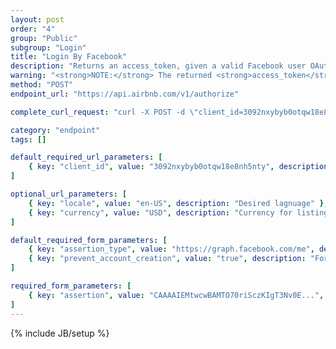 ```yaml
---
layout: post
order: "4"
group: "Public"
subgroup: "Login"
title: "Login By Facebook"
description: "Returns an access_token, given a valid Facebook user OAuth access token. See <a href=\"https://developers.facebook.com/docs/facebook-login/access-tokens\" target=\"_blank\">the Facebook docs</a> to learn how to generate an FB access token."
warning: "<strong>NOTE:</strong> The returned <strong>access_token</strong> is required to hit logged-in endpoints."
method: "POST"
endpoint_url: "https://api.airbnb.com/v1/authorize"

complete_curl_request: "curl -X POST -d \"client_id=3092nxybyb0otqw18e8nh5nty\" -d \"locale=en-US\" -d \"currency=USD\" -F assertion_type=https://graph.facebook.com/me -F assertion=CAAAAIEMtwcwBAMTO70riSczKIgT3Nv0EnaZBWmObwt914WAJYRsxZAekHZBLnpqOauZAZATjpmZB8rQF58GlSK5mjX1RbrSXnS7OjkPhqjjKcArd6sDAz83V8zltWogJMsosYJHt7AIz60XTetwUiOmz7OS4rBllLvqBDsW1niOZBKKZBweWAdcasedZBNjbNfoVntlWFx7Uc2hpSR9ROWYAWjXqdHoyjkXafceeJsmCuTKDwZCED -F prevent_account_creation=true https://api.airbnb.com/v1/authorize"

category: "endpoint"
tags: []

default_required_url_parameters: [
	{ key: "client_id", value: "3092nxybyb0otqw18e8nh5nty", description: "API Key" }
]

optional_url_parameters: [
	{ key: "locale", value: "en-US", description: "Desired lagnuage" },
	{ key: "currency", value: "USD", description: "Currency for listings" }
]

default_required_form_parameters: [
	{ key: "assertion_type", value: "https://graph.facebook.com/me", description: "Required for Facebook authentication." },
	{ key: "prevent_account_creation", value: "true", description: "For sign-in, as opposed to registration." }
]

required_form_parameters: [
	{ key: "assertion", value: "CAAAAIEMtwcwBAMTO70riSczKIgT3Nv0E...", description: "Facebook user's access token." }
]
---
```

{% include JB/setup %}
